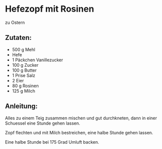 Hefezopf mit Rosinen
===
zu Ostern

Zutaten:
---
- 500 g Mehl
-   Hefe
- 1 Päckchen Vanillezucker
- 100 g Zucker
- 100 g Butter
- 1 Prise Salz
- 2  Eier
- 80 g Rosinen
- 125 g Milch

Anleitung:
---
Alles zu einem Teig zusammen mischen und gut durchkneten, dann in einer Schuessel eine Stunde gehen lassen.

Zopf flechten und mit Milch bestreichen, eine halbe Stunde gehen lassen.

Eine halbe Stunde bei 175 Grad Umluft backen.